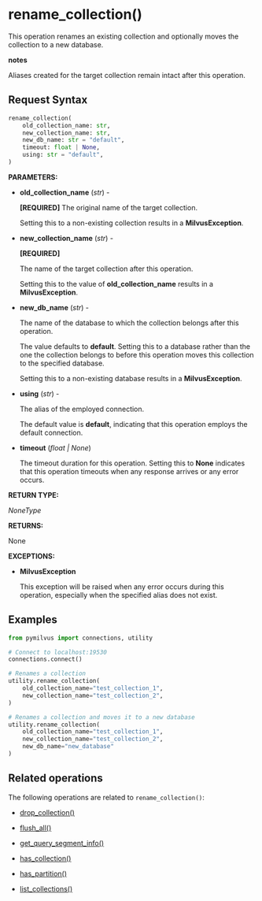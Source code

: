 # rename_collection()

This operation renames an existing collection and optionally moves the collection to a new database.

<div class="admonition note">

<p><b>notes</b></p>

<p>Aliases created for the target collection remain intact after this operation.</p>

</div>

## Request Syntax

```python
rename_collection(
    old_collection_name: str,
    new_collection_name: str,
    new_db_name: str = "default",
    timeout: float | None,
    using: str = "default",
)
```

__PARAMETERS:__

- __old_collection_name__ (_str_) -

    __[REQUIRED]__
The original name of the target collection.

    Setting this to a non-existing collection results in a __MilvusException__.

- __new_collection_name__ (_str_) -

    __[REQUIRED]__

    The name of the target collection after this operation.

    Setting this to the value of __old_collection_name__ results in a __MilvusException__.

- __new_db_name__ (_str_) -

    The name of the database to which the collection belongs after this operation.

    The value defaults to __default__. Setting this to a database rather than the one the collection belongs to before this operation moves this collection to the specified database.

    Setting this to a non-existing database results in a __MilvusException__.

- __using__ (_str_) - 

    The alias of the employed connection.

    The default value is __default__, indicating that this operation employs the default connection.

- __timeout__ (_float _|_ None_)  

    The timeout duration for this operation. Setting this to __None__ indicates that this operation timeouts when any response arrives or any error occurs.

__RETURN TYPE:__

_NoneType_

__RETURNS:__

None

__EXCEPTIONS:__

- __MilvusException__

    This exception will be raised when any error occurs during this operation, especially when the specified alias does not exist.

## Examples

```python
from pymilvus import connections, utility

# Connect to localhost:19530
connections.connect()

# Renames a collection
utility.rename_collection(
    old_collection_name="test_collection_1",
    new_collection_name="test_collection_2",
)

# Renames a collection and moves it to a new database
utility.rename_collection(
    old_collection_name="test_collection_1",
    new_collection_name="test_collection_2",
    new_db_name="new_database"
)
```

## Related operations

The following operations are related to `rename_collection()`:

- [drop_collection()](./drop_collection.md)

- [flush_all()](./flush_all.md)

- [get_query_segment_info()](./get_query_segment_info.md)

- [has_collection()](./has_collection.md)

- [has_partition()](./has_partition.md)

- [list_collections()](./list_collections.md)

